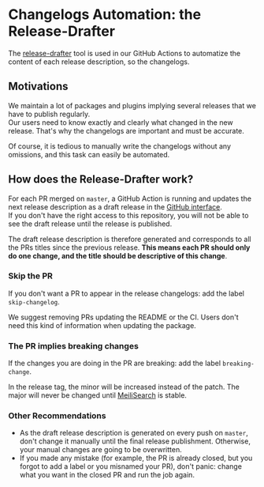 # Changelogs Automation: the Release-Drafter

The [release-drafter](https://github.com/release-drafter/release-drafter/) tool is used in our GitHub Actions to automatize the content of each release description, so the changelogs.

## Motivations

We maintain a lot of packages and plugins implying several releases that we have to publish regularly.<br>
Our users need to know exactly and clearly what changed in the new release. That's why the changelogs are important and must be accurate.

Of course, it is tedious to manually write the changelogs without any omissions, and this task can easily be automated.

## How does the Release-Drafter work?

For each PR merged on `master`, a GitHub Action is running and updates the next release description as a draft release in the [GitHub interface](https://github.com/meilisearch/meilisearch-ruby/releases).<br>
If you don't have the right access to this repository, you will not be able to see the draft release until the release is published.

The draft release description is therefore generated and corresponds to all the PRs titles since the previous release. **This means each PR should only do one change, and the title should be descriptive of this change**.

### Skip the PR

If you don't want a PR to appear in the release changelogs: add the label `skip-changelog`.

We suggest removing PRs updating the README or the CI. Users don't need this kind of information when updating the package.

### The PR implies breaking changes

If the changes you are doing in the PR are breaking: add the label `breaking-change`.

In the release tag, the minor will be increased instead of the patch. The major will never be changed until [MeiliSearch](https://github.com/meilisearch/MeiliSearch) is stable.

### Other Recommendations

- As the draft release description is generated on every push on `master`, don't change it manually until the final release publishment. Otherwise, your manual changes are going to be overwritten.
- If you made any mistake (for example, the PR is already closed, but you forgot to add a label or you misnamed your PR), don't panic: change what you want in the closed PR and run the job again.
